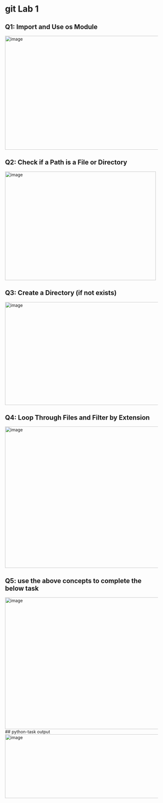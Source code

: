 # git Lab 1 
## Q1: Import and Use os Module
<img width="695" height="376" alt="image" src="https://github.com/user-attachments/assets/ac89630e-e5a6-416a-a27c-8904592bfca9" />

## Q2: Check if a Path is a File or Directory
<img width="497" height="359" alt="image" src="https://github.com/user-attachments/assets/2756b7c9-fb0c-4a52-b656-2a4534e93adc" />


## Q3: Create a Directory (if not exists)
<img width="511" height="340" alt="image" src="https://github.com/user-attachments/assets/3d169327-372f-43d8-b35e-82dcad73e6e2" />


## Q4: Loop Through Files and Filter by Extension
<img width="640" height="467" alt="image" src="https://github.com/user-attachments/assets/d2a7be52-0375-4015-b3ee-fbfaf97dc8ad" />


## Q5: use the above concepts to complete the below task
<img width="626" height="435" alt="image" src="https://github.com/user-attachments/assets/e87d7a83-4dce-4098-ac41-d18967a84ec5" />
## python-task output
<img width="515" height="211" alt="image" src="https://github.com/user-attachments/assets/9dcff902-f166-4061-879b-4bc194b0e8f3" />
